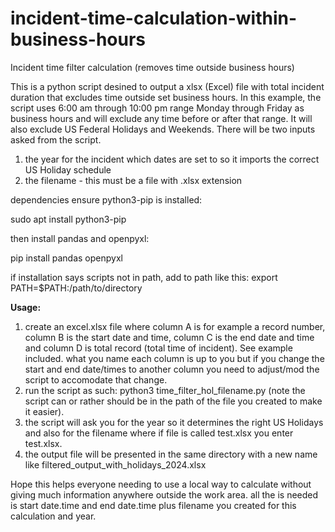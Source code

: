 # incident-time-calculation-within-business-hours
Incident time filter calculation (removes time outside business hours)

This is a python script desined to output a xlsx (Excel) file with total incident duration that excludes time outside set business hours.
In this example, the script uses 6:00 am through 10:00 pm range Monday through Friday as business hours and will exclude any time before or after that range.
It will also exclude US Federal Holidays and Weekends.
There will be two inputs asked from the script.
1. the year for the incident which dates are set to so it imports the correct US Holiday schedule
2. the filename - this must be a file with .xlsx extension

dependencies
ensure python3-pip is installed:

sudo apt install python3-pip

then install pandas and openpyxl:

pip install pandas openpyxl

if installation says scripts not in path, add to path like this: export PATH=$PATH:/path/to/directory

<b>Usage:</b>

1. create an excel.xlsx file where column A is for example a record number, column B is the start date and time, column C is the end date and time and column D is total record (total time of incident). See example included. what you name each column is up to you but if you change the start and end date/times to another column you need to adjust/mod the script to accomodate that change.
2. run the script as such: python3 time_filter_hol_filename.py (note the script can or rather should be in the path of the file you created to make it easier).
3. the script will ask you for the year so it determines the right US Holidays and also for the filename where if file is called test.xlsx you enter test.xlsx.
4. the output file will be presented in the same directory with a new name like filtered_output_with_holidays_2024.xlsx

Hope this helps everyone needing to use a local way to calculate without giving much information anywhere outside the work area. all the is needed is start date.time and end date.time plus filename you created for this calculation and year.
